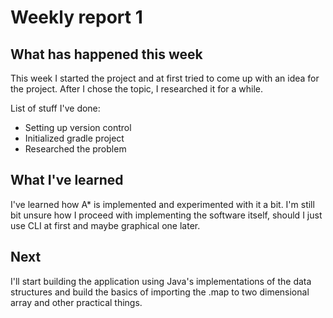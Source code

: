 # Weekly report 1

## What has happened this week

This week I started the project and at first tried to come up with an idea for the project. 
After I chose the topic, I researched it for a while.

List of stuff I've done:
* Setting up version control
* Initialized gradle project
* Researched the problem

## What I've learned

I've learned how A* is implemented and experimented with it a bit. 
I'm still bit unsure how I proceed with implementing the software itself, 
should I just use CLI at first and maybe graphical one later.

## Next 

I'll start building the application using Java's implementations of the data structures 
and build the basics of importing the .map to two dimensional array and other practical things.
